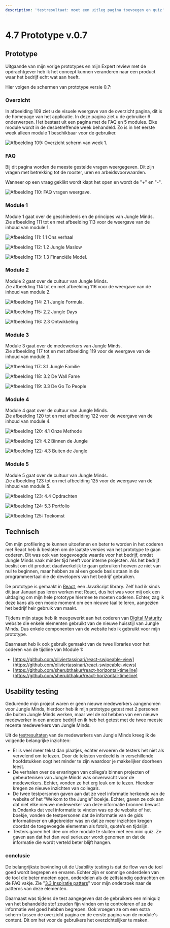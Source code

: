 ```yaml
---
description: 'testresultaat: moet een uitleg pagina toevoegen en quiz'
---
```


# 4.7 Prototype v.0.7

## Prototype

Uitgaande van mijn vorige prototypes en mijn Expert review met de opdrachtgever heb ik het concept kunnen veranderen naar een product waar het bedrijf echt wat aan heeft.  

Hier volgen de schermen van prototype versie 0.7:

### Overzicht

In afbeelding 109 ziet u de visuele weergave van de overzicht pagina, dit is de homepage van het applicatie. In deze pagina ziet u de gebruiker 6 onderwerpen. Het bestaat uit een pagina met de FAQ en 5 modules. Elke module wordt in de desbetreffende week behandeld. Zo is in het eerste week alleen module 1 beschikbaar voor de gebruiker.

![Afbeelding 109: Overzicht scherm van week 1.](../.gitbook/assets/overview.png)

### FAQ

Bij dit pagina worden de meeste gestelde vragen weergegeven. Dit zijn vragen met betrekking tot de rooster, uren en arbeidsvoorwaarden.

Wanneer op een vraag geklikt wordt klapt het open en wordt de "+" en "-".

![Afbeelding 110: FAQ vragen weergave.](../.gitbook/assets/faq.jpg)

### Module 1

Module 1 gaat over de geschiedenis en de principes van Jungle Minds.  
Zie afbeelding 111 tot en met afbeelding 113 voor de weergave van de inhoud van module 1.

![Afbeelding 111: 1.1 Ons verhaal](../.gitbook/assets/module-1.1.png)

![Afbeelding 112: 1.2 Jungle Maslow](../.gitbook/assets/module-1.2.png)

![Afbeelding 113: 1.3 Financi&#xEB;le Model.](../.gitbook/assets/module-1.3.png)

### Module 2

Module 2 gaat over de cultuur van Jungle Minds.  
Zie afbeelding 114 tot en met afbeelding 116 voor de weergave van de inhoud van module 2.

![Afbeelding 114: 2.1 Jungle Formula. ](../.gitbook/assets/module-2.1.png)

![Afbeelding 115: 2.2 Jungle Days](../.gitbook/assets/module-2.2.png)

![Afbeelding 116: 2.3 Ontwikkeling](../.gitbook/assets/module-2.3%20%281%29.png)

### Module 3

Module 3 gaat over de medewerkers van Jungle Minds.  
Zie afbeelding 117 tot en met afbeelding 119 voor de weergave van de inhoud van module 3.

![Afbeelding 117: 3.1 Jungle Familie](../.gitbook/assets/module-3.1.png)

![Afbeelding 118: 3.2 De Wall Fame](../.gitbook/assets/module-3.2.png)

![Afbeelding 119: 3.3 De Go To People](../.gitbook/assets/module-3.3.png)

### Module 4

Module 4 gaat over de cultuur van Jungle Minds.  
Zie afbeelding 120 tot en met afbeelding 122 voor de weergave van de inhoud van module 4.

![Afbeelding 120: 4.1 Onze Methode](../.gitbook/assets/module-4.1%20%281%29.jpg)

![Afbeelding 121: 4.2 Binnen de Jungle](../.gitbook/assets/module-4.2%20%281%29.jpg)

![Afbeelding 122: 4.3 Buiten de Jungle](../.gitbook/assets/module-4.3%20%281%29.jpg)

### Module 5

Module 5 gaat over de cultuur van Jungle Minds.  
Zie afbeelding 123 tot en met afbeelding 125 voor de weergave van de inhoud van module 5.

![Afbeelding 123: 4.4 Opdrachten](../.gitbook/assets/module-5.1%20%281%29.jpg)

![Afbeelding 124: 5.3 Portfolio](../.gitbook/assets/module-5.2.jpg)

![Afbeelding 125: Toekomst](../.gitbook/assets/module-5.3%20%281%29.jpg)

## Technisch

Om mijn profilering te kunnen uitoefenen en beter te worden in het coderen met React heb ik besloten om de laatste versies van het prototype te gaan coderen. Dit was ook van toegevoegde waarde voor het bedrijf, omdat Jungle Minds vaak minder tijd heeft voor interne projecten. Als het bedrijf beslist om dit product daadwerkelijk te gaan gebruiken hoeven ze niet van nul te beginnen, maar hebben ze al een goede basis staan in de programmeertaal die de developers van het bedrijf gebruiken.

De prototype is gemaakt in [React](https://reactjs.org/), een JavaScript library. Zelf had ik sinds dit jaar Januari pas leren werken met React, dus het was voor mij ook een uitdaging om mijn hele prototype hiermee te moeten coderen. Echter, zag ik deze kans als een mooie moment om een nieuwe taal te leren, aangezien het bedrijf heir gebruik van maakt. 

Tijdens mijn stage heb ik meegewerkt aan het coderen van [Digital Maturity](https://digitalmaturity.jungleminds.nl/) website die enkele elementen gebruikt van de nieuwe huisstijl van Jungle Minds. Dus enkele componenten van de website heb ik gebruikt voor mijn prototype.

Daarnaast heb ik ook gebruik gemaakt van de twee libraries voor het coderen van de tijdline van Module 1:

* [https://github.com/oliviertassinari/react-swipeable-view](https://github.com/oliviertassinari/react-swipeable-views)
* [https://github.com/sherubthakur/react-horizontal-timeline](https://github.com/sherubthakur/react-horizontal-timeline)

## Usability testing

Gedurende mijn project waren er geen nieuwe medewerkers aangenomen voor Jungle Minds, hierdoor heb ik mijn prototype getest met 2 personen die buiten Jungle Minds werken, maar wel de rol hebben van een nieuwe medewerker in een andere bedrijf en ik heb het getest met de twee meeste recente medewerkers van Jungle Minds. 

Uit de [testresultaten](../6.5-prototype-tests/6.5.5-usability-testing-v.0.7.md) van de medewerkers van Jungle Minds kreeg ik de volgende belangrijke inzichten:

* Er is veel meer tekst dan plaatjes, echter ervoeren de testers het niet als vervelend om te lezen. Door de teksten verdeeld is in verschillende hoofdstukken oogt het minder te zijn waardoor je makkelijker doorheen leest.
* De verhalen over de ervaringen van collega’s binnen projecten of gebeurtenisen van Jungle Minds was onverwacht voor de medewerkers. Echter, vonden ze het erg leuk om te lezen. Hierdoor kregen ze nieuwe inzichten van collega’s.
* De twee testpersonen gaven aan dat ze veel informatie herkende van de website of het “Welkom to the Jungle” boekje. Echter, gaven ze ook aan dat niet elke nieuwe medewerker van deze informatie bronnen bewust is.Ondanks dat veel informatie te vinden was op de website of het boekje, vonden de testpersonen dat de informatie van de gids informatiever en uitgebreider was en dat ze meer inzichten kregen doordat de toegevoegde elementen als foto’s, quote’s en tijdslijn. 
* Testers gaven het idee om elke module te sluiten met een mini quiz. Ze gaven aan dat het dan veel serieuzer wordt genomen en dat de informatie die wordt verteld beter blijft hangen.

### conclusie

De belangrijkste bevinding uit de Usability testing is dat de flow van de tool goed wordt begrepen en ervaren. Echter zijn er sommige onderdelen van de tool die beter moeten ogen, onderdelen als de zelfstandig opdrachten en de FAQ vakje. Zie "[3.3 Inspiratie patters](../3.-concept/3.3-inspiratie-patterns.md#patterns-voor-v-0-5-greater-than)" voor mijn onderzoek naar de patterns van deze elementen. 

Daarnaast was tijdens de test aangegeven dat de gebruikers een miniquiz van het behandelde stof zouden fijn vinden om te controleren of ze de informatie wel goed hebben begrepen. Ook vroegen ze om een extra scherm tussen de overzicht pagina en de eerste pagina van de module's content. Dit om het voor de gebruikers het overzichtelijker te maken.

